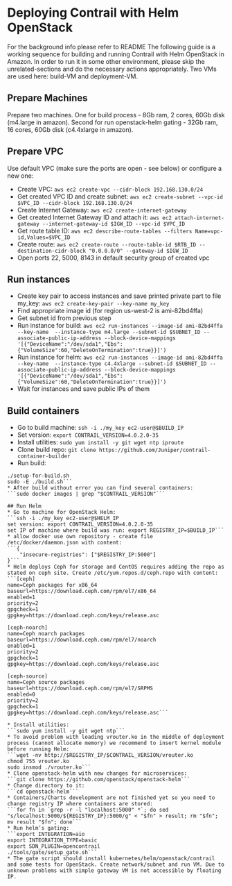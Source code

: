 # Deploying Contrail with Helm OpenStack

For the background info  please refer to README
The following guide is a working sequence for building and running Contrail with Helm OpenStack in Amazon. In order to run it in some other environment, please skip the unrelated-sections and do the necessary actions appropriately.
Two VMs are used here: build-VM and deployment-VM.

## Prepare Machines
 
Prepare two machines. One for build process - 8Gb ram, 2 cores, 60Gb disk (m4.large in amazon). Second for run openstack-helm gating - 32Gb ram, 16 cores, 60Gb disk (c4.4xlarge in amazon).

## Prepare VPC

Use default VPC (make sure the ports are open - see below) or configure a new one:
* Create VPC: 
```aws ec2 create-vpc --cidr-block 192.168.130.0/24```
* Get created VPC ID and create subnet: 
```aws ec2 create-subnet --vpc-id $VPC_ID --cidr-block 192.168.130.0/24```
* Create Internet Gateway: 
```aws ec2 create-internet-gateway```
* Get created Internet Gateway ID and attach it: 
```aws ec2 attach-internet-gateway --internet-gateway-id $IGW_ID --vpc-id $VPC_ID```
* Get route table ID: 
```aws ec2 describe-route-tables --filters Name=vpc-id,Values=$VPC_ID```
* Create route: 
```aws ec2 create-route --route-table-id $RTB_ID --destination-cidr-block "0.0.0.0/0" --gateway-id $IGW_ID```
* Open ports 22, 5000, 8143 in default security group of created vpc

## Run instances
* Create key pair to access instances and save printed private part to file my_key: 
```aws ec2 create-key-pair --key-name my_key```
* Find appropriate image id (for region us-west-2 is ami-82bd4ffa)
* Get subnet id from previous step
* Run instance for build: 
```aws ec2 run-instances --image-id ami-82bd4ffa --key-name  --instance-type m4.large --subnet-id $SUBNET_ID --associate-public-ip-address --block-device-mappings '[{"DeviceName":"/dev/sda1","Ebs":{"VolumeSize":60,"DeleteOnTermination":true}}]')```
* Run instance for helm: 
```aws ec2 run-instances --image-id ami-82bd4ffa --key-name  --instance-type c4.4xlarge --subnet-id $SUBNET_ID --associate-public-ip-address --block-device-mappings '[{"DeviceName":"/dev/sda1","Ebs":{"VolumeSize":60,"DeleteOnTermination":true}}]')```
* Wait for instances and save public IPs of them

## Build containers

* Go to build machine:
```ssh -i ./my_key ec2-user@$BUILD_IP```
* Set version: 
```export CONTRAIL_VERSION=4.0.2.0-35```
* Install utilities: 
```sudo yum install -y git wget ntp iproute```
* Clone build repo: 
```git clone https://github.com/Juniper/contrail-container-builder```
* Run build:
```cd docker-contrail-4/containers
./setup-for-build.sh
sudo -E ./build.sh```
* After build without error you can find several containers: 
```sudo docker images | grep "$CONTRAIL_VERSION"```

## Run Helm
* Go to machine for OpenStack Helm:
```ssh -i ./my_key ec2-user@$HELM_IP
set version: export CONTRAIL_VERSION=4.0.2.0-35
set IP of machine where build was run: export REGISTRY_IP=$BUILD_IP```
* allow docker use own repository - create file /etc/docker/daemon.json with content:
```{
    "insecure-registries": ["$REGISTRY_IP:5000"]
}```
* Helm deploys Ceph for storage and CentOS requires adding the repo as stated on ceph site. Create /etc/yum.repos.d/ceph.repo with content:
```[ceph]
name=Ceph packages for x86_64
baseurl=https://download.ceph.com/rpm/el7/x86_64
enabled=1
priority=2
gpgcheck=1
gpgkey=https://download.ceph.com/keys/release.asc

[ceph-noarch]
name=Ceph noarch packages
baseurl=https://download.ceph.com/rpm/el7/noarch
enabled=1
priority=2
gpgcheck=1
gpgkey=https://download.ceph.com/keys/release.asc

[ceph-source]
name=Ceph source packages
baseurl=https://download.ceph.com/rpm/el7/SRPMS
enabled=0
priority=2
gpgcheck=1
gpgkey=https://download.ceph.com/keys/release.asc```

* Install utilities: 
```sudo yum install -y git wget ntp```
* To avoid problem with loading vrouter.ko in the middle of deployment process (cannot allocate memory) we recommend to insert kernel module before running Helm:
```wget -nv http://$REGISTRY_IP/$CONTRAIL_VERSION/vrouter.ko
chmod 755 vrouter.ko
sudo insmod ./vrouter.ko```
* Clone openstack-helm with new changes for microservices: 
```git clone https://github.com/openstack/openstack-helm```
* Change directory to it: 
```cd openstack-helm```
* Containers/Charts development are not finished yet so you need to change registry IP where containers are stored:
```for fn in `grep -r -l "localhost:5000" *`; do sed "s/localhost:5000/${REGISTRY_IP}:5000/g" < "$fn" > result; rm "$fn"; mv result "$fn"; done```
* Run helm’s gating:
```export INTEGRATION=aio
export INTEGRATION_TYPE=basic
export SDN_PLUGIN=opencontrail
./tools/gate/setup_gate.sh```
* The gate script should install kubernetes/helm/openstack/contrail and some tests for OpenStack. Create network/subnet and run VM. Due to unknown problems with simple gateway VM is not accessible by floating IP.
